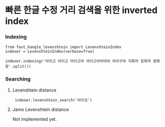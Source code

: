 # 빠른 한글 수정 거리 검색을 위한 inverted index

### Indexing

    from fast_hangle_levenshtein import LevenshteinIndex
    indexer = LevenshteinIndex(verbose=True)

    indexer.indexing('아이고 어이고 아이고야 아이고야야야야 어이구야 지화자 징화자 쟝화장'.split())

### Searching

1. Levenshtein distance

        indexer.levenshtein_search('아이코')
    
1. Jamo Levenshtein distance

    Not implemented yet. 